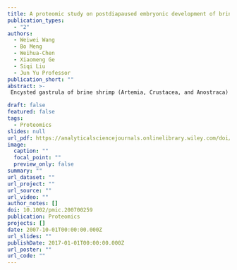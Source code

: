 ```yaml
---
title: A proteomic study on postdiapaused embryonic development of brine shrimp (Artemia franciscana)
publication_types:
  - "2"
authors:
  - Weiwei Wang
  - Bo Meng
  - Weihua-Chen
  - Xiaomeng Ge
  - Siqi Liu
  - Jun Yu Professor
publication_short: ""
abstract: >-
 Encysted gastrula of brine shrimp (Artemia, Crustacea, and Anostraca) provides an excellent model for studying molecular processes of diapause. We report a proteomic study on early molecular responses of Artemia's postdiapaused cysts and found that dehydrated cysts actually store more proteins, in both kind and amount, than developing cysts. We identified 75 differentially expressed proteins over a course of cyst development, and also exploited PTMs of dehydrate cysts. We further surveyed gene expression of postdiapaused cysts in early developmental phases in a 0.5?h interval up to the seventh hour, and discovered that the activation of cellular activities is ignited as early as 0.5?h after rehydration. We traced nine differentially expressed proteins (COXI, COXIII, heat shock proteins (HSP26, HSP60, and HSP70), CDC48, late embryogenesis abundant (LEA), GS1-like protein, and cathepsin L-associated protein (CLAP)) for quantitative transcriptional changes, monitored by real-time PCR, and found these proteins exhibiting distinct expression patterns that suggest complex gene regulations for cyst reactivation after diapause breakage. Future experiments should be designed to focus on early activation concerning signal transduction, energy generation, and PTMs.

draft: false
featured: false
tags:
  - Proteomics
slides: null
url_pdf: https://analyticalsciencejournals.onlinelibrary.wiley.com/doi/epdf/10.1002/pmic.200700259
image:
  caption: ""
  focal_point: ""
  preview_only: false
summary: ""
url_dataset: ""
url_project: ""
url_source: ""
url_video: ""
author_notes: []
doi: 10.1002/pmic.200700259
publication: Proteomics
projects: []
date: 2007-10-01T00:00:00.000Z
url_slides: ""
publishDate: 2017-01-01T00:00:00.000Z
url_poster: ""
url_code: ""
---
```




